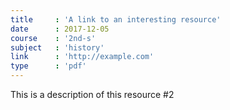```yaml
---
title     : 'A link to an interesting resource'
date      : 2017-12-05
course    : '2nd-s'
subject   : 'history'
link      : 'http://example.com'
type      : 'pdf'
---
```


This is a description of this resource #2